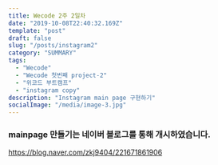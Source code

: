 ```yaml
---
title: Wecode 2주 2일차
date: "2019-10-08T22:40:32.169Z"
template: "post"
draft: false
slug: "/posts/instagram2"
category: "SUMMARY"
tags:
  - "Wecode"
  - "Wecode 첫번째 project-2"
  - "위코드 부트캠프"
  - "instagram copy"
description: "Instagram main page 구현하기"
socialImage: "/media/image-3.jpg"
---
```


### mainpage 만들기는 네이버 블로그를 통해 개시하였습니다.

https://blog.naver.com/zkj9404/221671861906